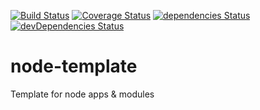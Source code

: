 [![Build Status](https://travis-ci.org/alexc155/node-template.svg?branch=master)](https://travis-ci.org/alexc155/node-template)
[![Coverage Status](https://coveralls.io/repos/github/alexc155/node-template/badge.svg?branch=master)](https://coveralls.io/github/alexc155/node-template?branch=master)
[![dependencies Status](https://david-dm.org/alexc155/node-template/status.svg)](https://david-dm.org/alexc155/node-template)
[![devDependencies Status](https://david-dm.org/alexc155/node-template/dev-status.svg)](https://david-dm.org/alexc155/node-template?type=dev)

# node-template

Template for node apps &amp; modules
